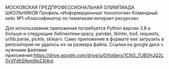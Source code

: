 МОСКОВСКАЯ ПРЕДПРОФЕССИОНАЛЬНАЯ
ОЛИМПИАДА ШКОЛЬНИКОВ
Профиль «Информационные технологии»
Командный кейс №1 «Классификатор по тематикам интернет ресурсов»

Для использования приложения потребуется Python версии 3.8 и больше и следующие библиотеки:spacy, pandas, tkinter, bs4, requests, urllib.parse, pickle, sklearn.
Само приложение в формате exe загрузить в репозиторий не удалось из-за размера файла. Ссылка на google диск с нужными файлами приложения:https://drive.google.com/drive/u/0/folders/1CN3_7UB0HJQ2L0yVFdhSRepdteZ4l4re
